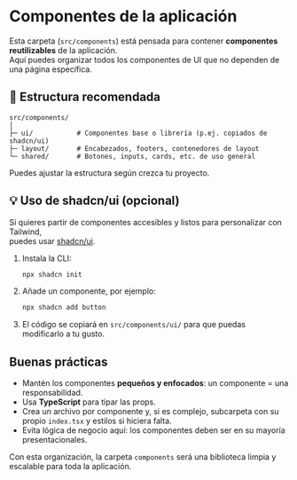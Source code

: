 # Componentes de la aplicación

Esta carpeta (`src/components`) está pensada para contener **componentes reutilizables** de la aplicación.  
Aquí puedes organizar todos los componentes de UI que no dependen de una página específica.

## 🧩 Estructura recomendada

```
src/components/
│
├─ ui/           # Componentes base o librería (p.ej. copiados de shadcn/ui)
├─ layout/       # Encabezados, footers, contenedores de layout
└─ shared/       # Botones, inputs, cards, etc. de uso general
```

Puedes ajustar la estructura según crezca tu proyecto.

## 💡 Uso de shadcn/ui (opcional)

Si quieres partir de componentes accesibles y listos para personalizar con Tailwind,  
puedes usar [shadcn/ui](https://ui.shadcn.com/).

1. Instala la CLI:
   ```bash
   npx shadcn init
   ```
2. Añade un componente, por ejemplo:
   ```bash
   npx shadcn add button
   ```
3. El código se copiará en `src/components/ui/` para que puedas modificarlo a tu gusto.

## Buenas prácticas

- Mantén los componentes **pequeños y enfocados**: un componente = una responsabilidad.
- Usa **TypeScript** para tipar las props.
- Crea un archivo por componente y, si es complejo, subcarpeta con su propio `index.tsx` y estilos si hiciera falta.
- Evita lógica de negocio aquí: los componentes deben ser en su mayoría presentacionales.

Con esta organización, la carpeta `components` será una biblioteca limpia y escalable para toda la aplicación.